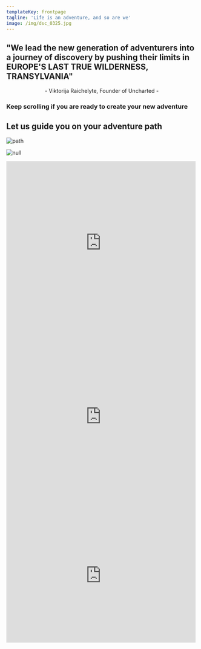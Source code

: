 ```yaml
---
templateKey: frontpage
tagline: 'Life is an adventure, and so are we'
image: /img/dsc_0325.jpg
---
```

## "We lead the new generation of adventurers into a journey of discovery by pushing their limits in EUROPE'S LAST TRUE WILDERNESS, TRANSYLVANIA"

<center>
<p>-  Viktorija Raichelyte, Founder of Uncharted - </p></center>
<p> </p> </center>

### Keep scrolling if you are ready to create your new adventure

## Let us guide you on your adventure path

![path](/img/my-post-1-1-.png)

<form></form>

![null](/img/2nd-half.png)

<slider>
<iframe src="https://www.facebook.com/plugins/post.php?href=https%3A%2F%2Fwww.facebook.com%2Fsiemanko11%2Fposts%2F1628853980479688%3A0&width=500" width="500" height="430" style="border:none;overflow:hidden" scrolling="no" frameborder="0" allow="encrypted-media"></iframe>
<iframe src="https://www.facebook.com/plugins/post.php?href=https%3A%2F%2Fwww.facebook.com%2Fasger.eller%2Fposts%2F10155818087077655%3A0&width=500" width="500" height="485" style="border:none;overflow:hidden" scrolling="no" frameborder="0"  allow="encrypted-media"></iframe>
<iframe src="https://www.facebook.com/plugins/post.php?href=https%3A%2F%2Fwww.facebook.com%2Fthomas.m.ivarsson%2Fposts%2F10156406674553055%3A0&width=500" width="500" height="354" style="border:none;overflow:hidden" scrolling="no" frameborder="0" allow="encrypted-media"></iframe>
</slider>
